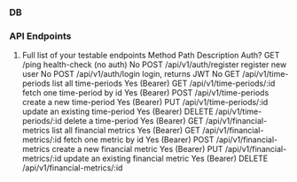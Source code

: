 
### DB

### API Endpoints
1. Full list of your testable endpoints
Method	Path	Description	Auth?
GET	/ping	health-check (no auth)	No
POST	/api/v1/auth/register	register new user	No
POST	/api/v1/auth/login	login, returns JWT	No
GET	/api/v1/time-periods	list all time-periods	Yes (Bearer)
GET	/api/v1/time-periods/:id	fetch one time-period by id	Yes (Bearer)
POST	/api/v1/time-periods	create a new time-period	Yes (Bearer)
PUT	/api/v1/time-periods/:id	update an existing time-period	Yes (Bearer)
DELETE	/api/v1/time-periods/:id	delete a time-period	Yes (Bearer)
GET	/api/v1/financial-metrics	list all financial metrics	Yes (Bearer)
GET	/api/v1/financial-metrics/:id	fetch one metric by id	Yes (Bearer)
POST	/api/v1/financial-metrics	create a new financial metric	Yes (Bearer)
PUT	/api/v1/financial-metrics/:id	update an existing financial metric	Yes (Bearer)
DELETE	/api/v1/financial-metrics/:id